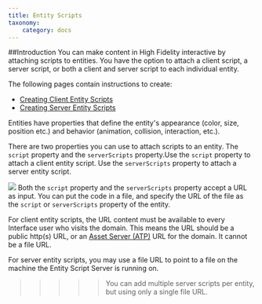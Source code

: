 ```yaml
---
title: Entity Scripts
taxonomy:
    category: docs
---
```


##Introduction
You can make content in High Fidelity interactive by attaching scripts to entities. You have the option to attach a client script, a server script, or both a client and server script to each individual entity.

The following pages contain instructions to create:

- [Creating Client Entity Scripts](./client-entity-scripts)
- [Creating Server Entity Scripts](./server-entity-scripts)


Entities have properties that define the entity's appearance (color, size, position etc.) and behavior (animation, collision, interaction, etc.).

There are two properties you can use to attach scripts to an entity. The `script` property and the `serverScripts` property.Use the `script` property to attach a client entity script. Use the `serverScripts` property to attach a server entity script. 

![](\enter-entity-script-url.png)
Both the `script` property and the `serverScripts` property accept a URL as input. You can put the code in a file, and specify the URL of the file as the `script` or `serverScripts` property of the entity.

For client entity scripts, the URL content must be available to every Interface user who visits the domain. This means the URL should be a  public http(s) URL, or an [Asset Server (ATP)](https://wiki.highfidelity.com/wiki/Asset_Server_(ATP)) URL for the domain. It cannot be a file URL.

For server entity scripts, you may use a file URL to point to a file on the machine the Entity Script Server is running on.

>>>>> You can add multiple server scripts per entity, but using only a single file URL.


